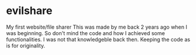 # evilshare
My first website/file sharer
This was made by me back 2 years ago when I was beginning. So don't mind the code and how I achieved some functionalities. I was not that knowledgeble back then. Keeping the code as is for originality.
